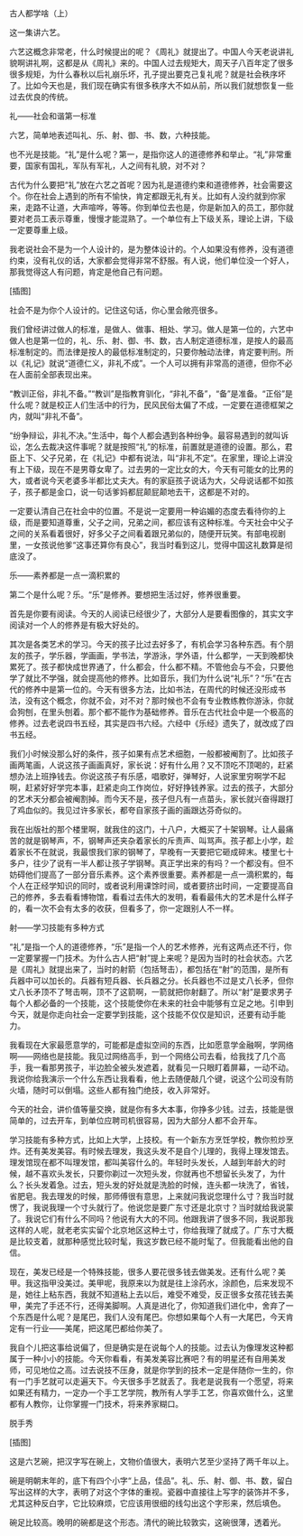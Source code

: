           

古人都学啥（上）

这一集讲六艺。

六艺这概念非常老，什么时候提出的呢？《周礼》就提出了。中国人今天老说讲礼貌啊讲礼啊，这都是从《周礼》来的。中国人过去规矩大，周天子八百年定了很多很多规矩，为什么春秋以后礼崩乐坏，孔子提出要克己复礼呢？就是社会秩序坏了。比如今天也是，我们现在确实有很多秩序大不如从前，所以我们就想恢复一些过去优良的传统。

礼——社会和谐第一标准

六艺，简单地表述叫礼、乐、射、御、书、数，六种技能。

也不光是技能。“礼”是什么呢？第一，是指你这人的道德修养和举止。“礼”非常重要，国家有国礼，军队有军礼，人之间有礼貌，对不对？

古代为什么要把“礼”放在六艺之首呢？因为礼是道德约束和道德修养，社会需要这个。你在社会上遇到的所有不愉快，肯定都跟无礼有关。比如有人没约就到你家来，走路不让道，大声喧哗，等等。你到单位去也是，你是新加入的员工，那你就要对老员工表示尊重，慢慢才能混熟了。一个单位有上下级关系，理论上讲，下级一定要尊重上级。

我老说社会不是为一个人设计的，是为整体设计的。个人如果没有修养，没有道德约束，没有礼仪的话，大家都会觉得非常不舒服。有人说，他们单位没一个好人，那我觉得这人有问题，肯定是他自己有问题。

[插图]

社会不是为你个人设计的。记住这句话，你心里会敞亮很多。

我们曾经讲过做人的标准，是做人、做事、相处、学习。做人是第一位的，六艺中做人也是第一位的，礼、乐、射、御、书、数，古人制定道德标准，是按人的最高标准制定的。而法律是按人的最低标准制定的，只要你触动法律，肯定要判刑。所以《礼记》就说“道德仁义，非礼不成”。一个人可以拥有非常高的道德，但你不必在人面前全部表现出来。

“教训正俗，非礼不备。”“教训”是指教育驯化，“非礼不备”，“备”是准备。“正俗”是什么呢？就是校正人们生活中的行为，民风民俗太偏了不成，一定要在道德框架之内，就叫“非礼不备”。

“纷争辩讼，非礼不决。”生活中，每个人都会遇到各种纷争。最容易遇到的就叫诉讼，怎么去裁决这件事呢？就是按照“礼”的标准，前置就是道德的设置。那么，君臣上下、父子兄弟，在《礼记》中都有说法，叫“非礼不定”。在家里，理论上讲没有上下级，现在不是男尊女卑了。过去男的一定比女的大，今天有可能女的比男的大，或者说今天老婆多半都比丈夫大。有的家庭孩子说话为大，父母说话都不如孩子，孩子都是金口，说一句话爹妈都屁颠屁颠地去干，这都是不对的。

一定要认清自己在社会中的位置。不是说一定要用一种谄媚的态度去看待你的上级，而是要知道尊重，父子之间，兄弟之间，都应该有这种标准。今天社会中父子之间的关系看着很好，好多父子之间看着跟兄弟似的，随便开玩笑。有部电视剧里，一女孩说他爹“这事还算你有良心”，我当时看到这儿，觉得中国这礼数算是彻底没了。

乐——素养都是一点一滴积累的

第二个是什么呢？乐。“乐”是修养。要想把生活过好，修养很重要。

首先是你要有阅读。今天的人阅读已经很少了，大部分人是要看图像的，其实文字阅读对一个人的修养是有极大好处的。

其次是各类艺术的学习。今天的孩子比过去好多了，有机会学习各种东西。有个朋友的孩子，学乐器，学画画，学书法，学游泳，学外语，什么都学，一天到晚都快累死了。孩子都快成世界通了，什么都会，什么都不精。不管他会与不会，只要他学了就比不学强，就会提高他的修养。比如音乐，我们为什么说“礼乐”？“乐”在古代的修养中是第一位的。今天有很多方法，比如书法，在周代的时候还没形成书法，没有这个概念，你就不会，对不对？那时候也不会有专业教练教你游泳，你就会狗刨，在里头刨着。那个都不能作为基础修养。音乐在古代社会中是一个极高的修养。过去老说四书五经，其实是四书六经。六经中《乐经》遗失了，就改成了四书五经。

我们小时候没那么好的条件，孩子如果有点艺术细胞，一般都被阉割了。比如孩子画两笔画，人说这孩子画画真好，家长说：好有什么用？又不顶吃不顶喝的，赶紧想办法上班挣钱去。你说这孩子有乐感，唱歌好，弹琴好，人说家里穷啊学不起啊，赶紧好好学完本事，赶紧走向工作岗位，好好挣钱养家。过去的孩子，大部分的艺术天分都会被阉割掉。而今天不是，孩子但凡有一点苗头，家长就兴奋得跟打了鸡血似的。我见过许多家长，都夸自家孩子画的画跟达芬奇似的。

我在出版社的那个楼里啊，就我住的这门，十八户，大概买了十架钢琴。让人最痛苦的就是钢琴声，不，钢琴声还夹杂着家长的斥责声、叫骂声。孩子都上小学，趁着家长不在就说，我最恨我们家的钢琴了，早晚有一天要把它砸成碎末。楼里七十多户，往少了说有一半人都让孩子学钢琴。真正学出来的有吗？一个都没有。但不妨碍他们提高了一部分音乐素养。这个素养很重要。素养都是一点一滴积累的，每个人在正经学知识的同时，或者说利用课馀时间，或者要挤出时间，一定要提高自己的修养，多去看看博物馆，看看过去伟大的发明，看看最伟大的艺术是什么样子的，看一次不会有太多的收获，但看多了，你一定跟别人不一样。

射——学习技能有多种方式

“礼”是指一个人的道德修养，“乐”是指一个人的艺术修养，光有这两点还不行，你一定要掌握一门技术。为什么古人把“射”提上来呢？是因为当时的社会状态。六艺是《周礼》就提出来了，当时的射箭（包括弩击），都包括在“射”的范围，是所有兵器中可以加长的。兵器有短兵器、长兵器之分。长兵器也不过是丈八长矛，但你丈八长矛顶不了弩击啊，顶不了这箭啊，一箭就把你射翻了。所以“射”是要求男子每个人都必备的一个技能，这个技能使你在未来的社会中能够有立足之地。引申到今天，就是你走向社会一定要学到技能，这个技能不仅仅是知识，还要有动手能力。

我看现在大家最愿意学的，可能都是虚拟空间的东西，比如愿意学金融啊，学网络啊——网络也是技能。我见过网络高手，到一个网络公司去看，给我找了几个高手，我一看那男孩子，半边脸全被头发遮着，就看见一只眼盯着屏幕，一动不动。我说你给我演示一个什么东西让我看看，他上去随便敲几个键，说这个公司没有防火墙，随时可以倒塌。这些人都有独门绝技，收入非常好。

今天的社会，讲价值等量交换，就是你有多大本事，你挣多少钱。过去，技能是很简单的，过去开车，到单位应聘司机很容易，因为大部分人都不会开车。

学习技能有多种方式，比如上大学，上技校。有一个新东方烹饪学校，教你煎炒烹炸。还有美发美容。有时候去理发，我这头发不是自个儿理的，我得上理发馆去。理发馆现在都不叫理发馆，都叫美容什么的。年轻时头发长，人越到年龄大的时候，越不喜欢头发长，只要你剃过一次短头发，你就再也不想留长头发了，为什么？长头发着急。过去，短头发的好处就是洗脸的时候，连头都一块洗了，省钱，省肥皂。我去理发的时候，那师傅很有意思，上来就问我说您理什么寸？我当时就愣了，我说我理一个寸头就行了。他说您是要广东寸还是北京寸？当时就给我说蒙了。我说它们有什么不同吗？他说有大大的不同。他跟我讲了很多不同，我说那我这样的人呢，就老老实实留个北京地区这种土寸，你给我理了就成了。广东寸大概是比较支着，就那种感觉比较时髦，我这岁数已经不能时髦了。但我能看出他的自信。

现在，美发已经是一个特殊技能，很多人要花很多钱去做美发。还有什么呢？美甲。我这指甲没美过。美甲呢，我原来以为就是往上涂药水，涂颜色，后来发现不是，她往上粘东西，我就不知道粘上去以后，难受不难受，反正很多女孩花钱去美甲，美完了手还不行，还得美脚啊。人真是进化了，你知道我们进化中，舍弃了一个东西是什么呢？是尾巴，我们人没有尾巴。你想如果每个人有一大尾巴，今天肯定有一行业——美尾，把这尾巴都给你美了。

我自个儿把这事给说偏了，但是确实是在说每个人的技能。过去认为像理发这种都属于一种小小的技能。今天你看看，有美发美容比赛吧？有的明星还有自用美发师，可见地位之高。过去说技不压身，就是你学到的技术一定是伴随你一生的，你有一门手艺就可以走遍天下。今天很多手艺就丢了。我老是说我有一个愿望，将来如果还有精力，一定办一个手工艺学院，教所有人学手工艺，你喜欢做什么，这里都有人教你，让你掌握一门技术，将来养家糊口。

脱手秀

[插图]

这是六艺碗，把汉字写在碗上，文物价值很大，表明六艺至少坚持了两千年以上。

碗是明朝末年的，底下有四个小字“上品，佳品”。礼、乐、射、御、书、数，留白写出这样的大字，表明了对这个字体的重视。瓷器中直接往上写字的装饰并不多，尤其这种反白字，它比较麻烦，它应该用很细的线勾出这个字形来，然后填色。

碗足比较高。晚明的碗都是这个形态。清代的碗比较敦实，这碗很薄，透着光。